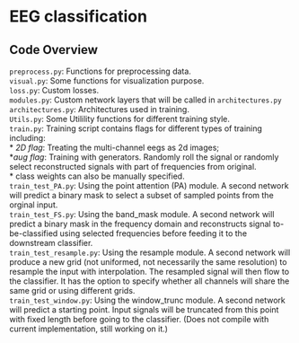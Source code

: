 # EEG classification
 
## Code Overview

`preprocess.py`: Functions for preprocessing data.  
`visual.py`: Some functions for visualization purpose.  
`loss.py`: Custom losses.  
`modules.py`: Custom network layers that will be called in `architectures.py`
`architectures.py`: Architectures used in training.  
`Utils.py`: Some Utilility functions for different training style.    
`train.py`: Training script contains flags for different types of training including:     
                   * _2D flag_: Treating the multi-channel eegs as 2d images;  
                   *_aug flag_: Training with generators. Randomly roll the signal or randomly select reconstructed signals with  part of frequencies from original.  
                   * class weights can also be manually specified.  
`train_test_PA.py`: Using the point attention (PA) module. A second network will predict a binary mask to select a subset of sampled points from the orginal input.  
`train_test_FS.py`: Using the band_mask module. A second network will predict a binary mask in the frequency domain and reconstructs signal to-be-classified using selected frequencies before feeding it to the downstream classifier.  
`train_test_resample.py`: Using the resample module. A second network will produce a new grid (not uniformed, not necessarily the same resolution) to resample the input with interpolation. The resampled signal will then flow to the classifier.  It has the option to specify whether all channels will share the same grid or using different grids.  
`train_test_window.py`: Using the window_trunc module. A second network will predict a starting point. Input signals will be truncated from this point with fixed length before going to the classifier. (Does not compile with current implementation, still working on it.)
